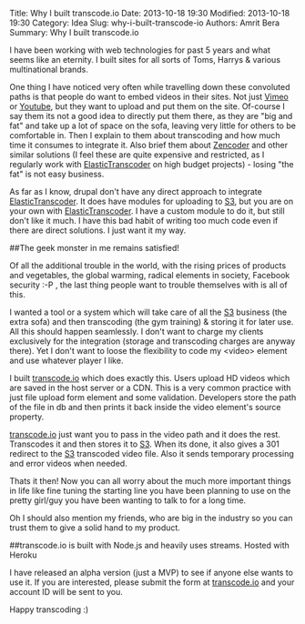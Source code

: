 Title: Why I built transcode.io
Date: 2013-10-18 19:30
Modified: 2013-10-18 19:30
Category: Idea
Slug: why-i-built-transcode-io
Authors: Amrit Bera
Summary: Why I built transcode.io

I have been working with web technologies for past 5 years and what seems like an eternity. I built sites for all sorts of Toms, Harrys & various multinational brands.

One thing I have noticed very often while travelling down these convoluted paths is that people do want to embed videos in their sites. Not just [Vimeo](https://vimeo.com/) or [Youtube](http://youtube.com), but they want to upload and put them on the site. Of-course I say them its not a good idea to directly put them there, as they are "big and fat" and take up a lot of space on the sofa, leaving very little for others to be comfortable in. Then I explain to them about transcoding and how much time it consumes to integrate it. Also brief them about [Zencoder](http://zencoder.com) and other similar solutions (I feel these are quite expensive and restricted, as I regularly work with [ElasticTranscoder](https://aws.amazon.com/elastictranscoder/) on high budget projects) - losing "the fat" is not easy business.

 As far as I know, drupal don't have any direct approach to integrate [ElasticTranscoder](https://aws.amazon.com/elastictranscoder/). It does have modules for uploading to [S3](https://aws.amazon.com/s3/), but you are on your own with [ElasticTranscoder](https://aws.amazon.com/elastictranscoder/). I have a custom module to do it, but still don't like it much. I have this bad habit of writing too much code even if there are direct solutions. I just want it my way.

##The geek monster in me remains satisfied!

Of all the additional trouble in the world, with the rising prices of products and vegetables, the global warming, radical elements in society, Facebook security :-P , the last thing people want to trouble themselves with is all of this.

I wanted a tool or a system which will take care of all the [S3](https://aws.amazon.com/s3/) business (the extra sofa) and then transcoding (the gym training) & storing it for later use. All this should happen seamlessly. I don't want to charge my clients exclusively for the integration (storage and transcoding charges are anyway there). Yet I don't want to loose the flexibility to code my &lt;video&gt; element and use whatever player I like.

I built [transcode.io](http://transcode.io) which does exactly this. Users upload HD videos which are saved in the host server or a CDN. This is a very common practice with just file upload form element and some validation. Developers store the path of the file in db and then prints it back inside the video element's source property. 

[transcode.io](http://transcode.io) just want you to pass in the video path and it does the rest. Transcodes it and then stores it to [S3](https://aws.amazon.com/s3/). When its done, it also gives a 301 redirect to the [S3](https://aws.amazon.com/s3/) transcoded video file. Also it sends temporary processing and error videos when needed. 

Thats it then! Now you can all worry about the much more important things in life like fine tuning the starting line you have been planning to use on the pretty girl/guy you have been wanting to talk to for a long time. 

Oh I should also mention my friends, who are big in the industry so you can trust them to give a solid hand to my product.

##transcode.io is built with Node.js and heavily uses streams. Hosted with Heroku

I have released an alpha version (just a MVP) to see if anyone else wants to use it. If you are interested, please submit the form at [transcode.io](http://transcode.io) and your account ID will be sent to you.

Happy transcoding :)